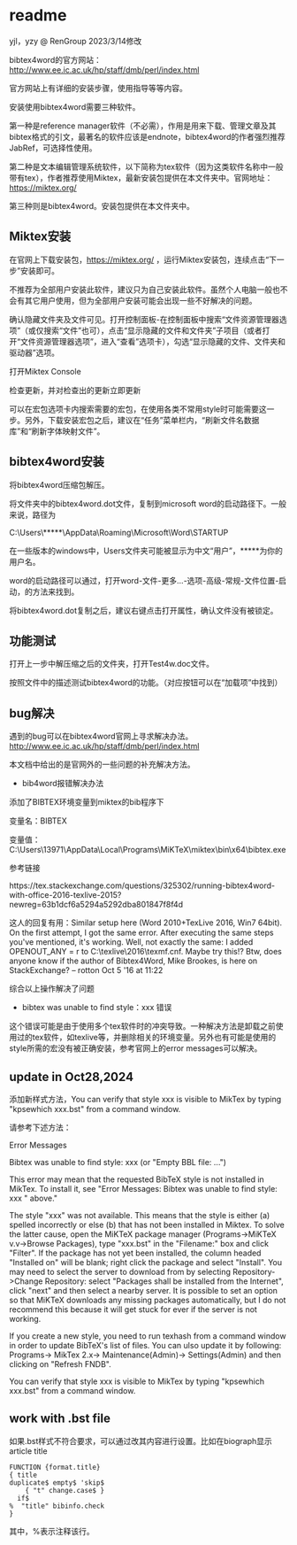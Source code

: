 # readme

yjl，yzy @ RenGroup 2023/3/14修改

bibtex4word的官方网站：<http://www.ee.ic.ac.uk/hp/staff/dmb/perl/index.html> 

官方网站上有详细的安装步骤，使用指导等等内容。

安装使用bibtex4word需要三种软件。

第一种是reference manager软件（不必需），作用是用来下载、管理文章及其bibtex格式的引文，最著名的软件应该是endnote，bibtex4word的作者强烈推荐JabRef，可选择性使用。

第二种是文本编辑管理系统软件，以下简称为tex软件（因为这类软件名称中一般带有tex），作者推荐使用Miktex，最新安装包提供在本文件夹中。官网地址：<https://miktex.org/> 

第三种则是bibtex4word。安装包提供在本文件夹中。

## Miktex安装

在官网上下载安装包，<https://miktex.org/> ，运行Miktex安装包，连续点击“下一步”安装即可。

不推荐为全部用户安装此软件，建议只为自己安装此软件。虽然个人电脑一般也不会有其它用户使用，但为全部用户安装可能会出现一些不好解决的问题。

确认隐藏文件夹及文件可见。打开控制面板-在控制面板中搜索“文件资源管理器选项”（或仅搜索“文件”也可），点击“显示隐藏的文件和文件夹”子项目（或者打开“文件资源管理器选项”，进入“查看”选项卡），勾选“显示隐藏的文件、文件夹和驱动器”选项。

打开Miktex Console

检查更新，并对检查出的更新立即更新

可以在宏包选项卡内搜索需要的宏包，在使用各类不常用style时可能需要这一步。另外，下载安装宏包之后，建议在“任务”菜单栏内，“刷新文件名数据库”和“刷新字体映射文件”。

## bibtex4word安装

将bibtex4word压缩包解压。

将文件夹中的bibtex4word.dot文件，复制到microsoft word的启动路径下。一般来说，路径为

C:\\Users\\\*\*\*\*\*\\AppData\\Roaming\\Microsoft\\Word\\STARTUP

在一些版本的windows中，Users文件夹可能被显示为中文“用户”，\*\*\*\*\*为你的用户名。

word的启动路径可以通过，打开word-文件-更多...-选项-高级-常规-文件位置-启动，的方法来找到。

将bibtex4word.dot复制之后，建议右键点击打开属性，确认文件没有被锁定。

## 功能测试

打开上一步中解压缩之后的文件夹，打开Test4w.doc文件。

按照文件中的描述测试bibtex4word的功能。（对应按钮可以在“加载项”中找到）

## bug解决

遇到的bug可以在bibtex4word官网上寻求解决办法。<http://www.ee.ic.ac.uk/hp/staff/dmb/perl/index.html> 

本文档中给出的是官网外的一些问题的补充解决方法。

* bib4word报错解决办法

添加了BIBTEX环境变量到miktex的bib程序下

变量名：BIBTEX

变量值：C:\\Users\\13971\\AppData\\Local\\Programs\\MiKTeX\\miktex\\bin\\x64\\bibtex.exe

参考链接

https\://tex.stackexchange.com/questions/325302/running-bibtex4word-with-office-2016-texlive-2015?newreg=63b1dcf6a5294a5292dba801847f8f4d

这人的回复有用：Similar setup here (Word 2010+TexLive 2016, Win7 64bit). On the first attempt, I got the same error. After executing the same steps you've mentioned, it's working. Well, not exactly the same: I added OPENOUT_ANY = r to C:\\texlive\\2016\\texmf.cnf. Maybe try this!? Btw, does anyone know if the author of Bibtex4Word, Mike Brookes, is here on StackExchange? – rotton Oct 5 '16 at 11:22

综合以上操作解决了问题

* bibtex was unable to find style：xxx 错误

这个错误可能是由于使用多个tex软件时的冲突导致。一种解决方法是卸载之前使用过的tex软件，如texlive等，并删除相关的环境变量。另外也有可能是使用的style所需的宏没有被正确安装，参考官网上的error messages可以解决。

## update in Oct28,2024
添加新样式方法，You can verify that style xxx is visible to MikTex by typing "kpsewhich xxx.bst" from a command window.

请参考下述方法：

Error Messages

Bibtex was unable to find style: xxx (or "Empty BBL file: ...") 

This error may mean that the requested BibTeX style is not installed in MikTex. To install it, see "Error Messages: Bibtex was unable to find style: xxx " above."

The style "xxx" was not available. This means that the style is either (a) spelled incorrectly or else (b) that has not been installed in Miktex. To solve the latter cause, open the MiKTeX package manager (Programs->MiKTeX v.v->Browse Packages), type "xxx.bst" in the "Filename:" box and click "Filter". If the package has not yet been installed, the column headed "Installed on" will be blank; right click the package and select "Install". You may need to select the server to download from by selecting Repository->Change Repository: select "Packages shall be installed from the Internet", click "next" and then select a nearby server. It is possible to set an option so that MiKTeX downloads any missing packages automatically, but I do not recommend this because it will get stuck for ever if the server is not working.

If you create a new style, you need to run texhash from a command window in order to update BibTeX's list of files. You can ulso update it by following: Programs-> MikTex 2.x-> Maintenance(Admin)-> Settings(Admin) and then clicking on "Refresh FNDB".

You can verify that style xxx is visible to MikTex by typing "kpsewhich xxx.bst" from a command window.

## work with .bst file

如果.bst样式不符合要求，可以通过改其内容进行设置。比如在biograph显示article title

``` bst
FUNCTION {format.title}
{ title 
duplicate$ empty$ 'skip$
    { "t" change.case$ }
  if$
%  "title" bibinfo.check
}
```

其中，%表示注释该行。
